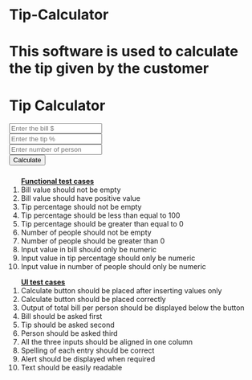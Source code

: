 # Tip-Calculator
# This software is used to calculate the tip given by the customer
<!DOCTYPE html>
<html>
<head>
  <meta charset="utf-8">
  <meta name="viewport" content="width=device-width">
  <title>JS Bin</title>
</head>
<body>
<h1>Tip Calculator</h1>
<input type="text" id="text1" placeholder="Enter the bill $">
<br>
<input type="text" id="text2" placeholder="Enter the tip %">    
<br>     
<input type="text" id="text3" placeholder="Enter number of person">    
<br>  
<button onclick="TipCalculator()">Calculate</button>
<br>
<h3 id="answer2"></h3> 
<h3 id="answer1"></h3> 
<ol type="1" start="1"><b><u>Functional test cases</u></b>
<li>Bill value should not be empty
<li>Bill value should have positive value
<li>Tip percentage should not be empty
<li>Tip percentage should be less than equal to 100
<li>Tip percentage should be greater than equal to 0
<li>Number of people should not be empty
<li>Number of people should be greater than 0
<li>Input value in bill should only be numeric
<li>Input value in tip percentage should only be numeric
<li>Input value in number of people should only be numeric
</ol>
<ol type="1" start="1"><b><u>UI test cases</u></b>
<li>Calculate button should be placed after inserting values only
<li>Calculate button should be placed correctly
<li>Output of total bill per person should be displayed below the button
<li>Bill should be asked first
<li>Tip should be asked second
<li>Person should be asked third
<li>All the three inputs should be aligned in one column
<li>Spelling of each entry should be correct
<li>Alert should be displayed when required
<li>Text should be easily readable
</ol>
<script>
function TipCalculator()
{
    var bill=document.getElementById("text1").value;
    var tipPercentage=document.getElementById("text2").value;
    var numberOfPeople=document.getElementById("text3").value;
    var totalTip, tipPerPerson, totalBillPerPerson;
	if(bill=="")
	{
	alert("Please input Bill");
	}
	else if(bill<=0)
	{
	alert("Please input positive value in Bill");
	}
	else if(tipPercentage=="")
	{
	alert("Please input Tip Percentage");
	}
	else if(tipPercentage<0 || tipPercentage>100)
	{
	alert("Please input Tip Percentage greater than zero and less than equal to 100");
	}
	else if(numberOfPeople<1)
	{
	alert("Please input value in Number of People greater than zero");
	}
	else if(numberOfPeople=="")
	{
	alert("Please input Number of People");
	}
    totalTip = (parseFloat(tipPercentage)/100 * parseFloat(bill));
    tipPerPerson = (totalTip/parseFloat(numberOfPeople));
    totalBillPerPerson = ((parseFloat(bill)/parseFloat(numberOfPeople)) +(tipPerPerson));
	if(!isNaN(tipPerPerson))
	{
	document.getElementById("answer1").innerHTML="Tip per Person $: "+tipPerPerson;
	}
	if(!isNaN(totalBillPerPerson))
	{
	document.getElementById("answer2").innerHTML="Total bill per Person $: "+totalBillPerPerson;
	}
}

</script>
</body>
</html>

